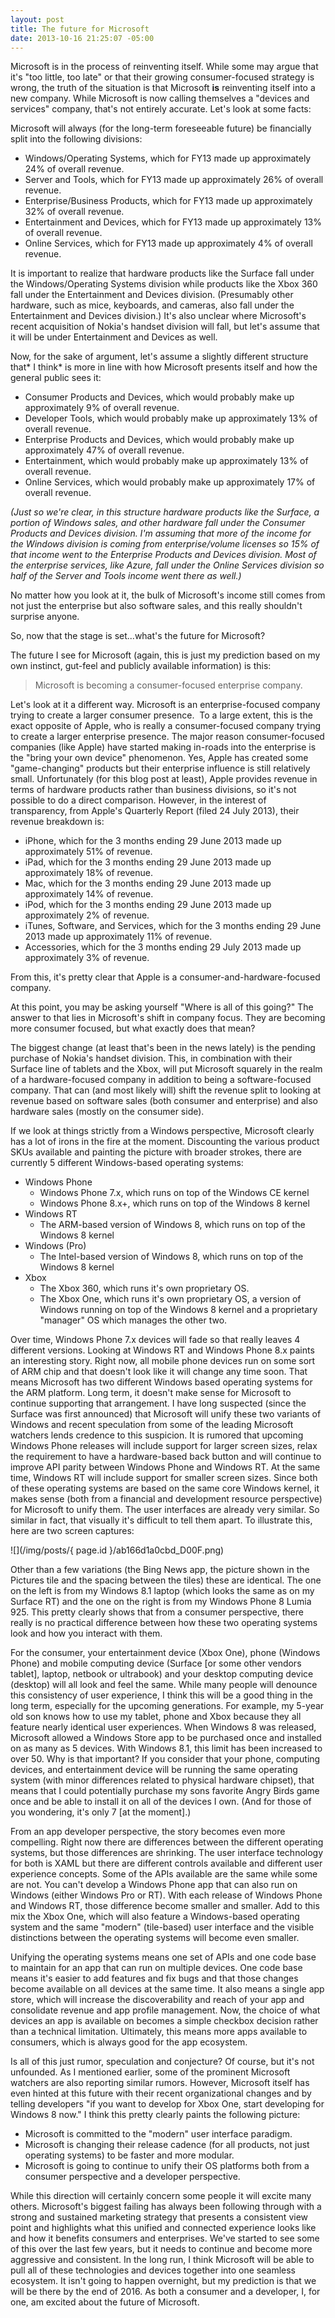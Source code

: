 ```yaml
---
layout: post
title: The future for Microsoft
date: 2013-10-16 21:25:07 -05:00
---
```


Microsoft is in the process of reinventing itself. While some may argue that it's "too little, too late" or that their growing consumer-focused strategy is wrong, the truth of the situation is that Microsoft **is** reinventing itself into a new company. While Microsoft is now calling themselves a "devices and services" company, that's not entirely accurate. Let's look at some facts:

Microsoft will always (for the long-term foreseeable future) be financially split into the following divisions:

*   Windows/Operating Systems, which for FY13 made up approximately 24% of overall revenue.
*   Server and Tools, which for FY13 made up approximately 26% of overall revenue.
*   Enterprise/Business Products, which for FY13 made up approximately 32% of overall revenue.
*   Entertainment and Devices, which for FY13 made up approximately 13% of overall revenue.
*   Online Services, which for FY13 made up approximately 4% of overall revenue.  

It is important to realize that hardware products like the Surface fall under the Windows/Operating Systems division while products like the Xbox 360 fall under the Entertainment and Devices division. (Presumably other hardware, such as mice, keyboards, and cameras, also fall under the Entertainment and Devices division.) It's also unclear where Microsoft's recent acquisition of Nokia's handset division will fall, but let's assume that it will be under Entertainment and Devices as well.

Now, for the sake of argument, let's assume a slightly different structure that* I think* is more in line with how Microsoft presents itself and how the general public sees it:

*   Consumer Products and Devices, which would probably make up approximately 9% of overall revenue.
*   Developer Tools, which would probably make up approximately 13% of overall revenue.
*   Enterprise Products and Devices, which would probably make up approximately 47% of overall revenue.
*   Entertainment, which would probably make up approximately 13% of overall revenue.
*   Online Services, which would probably make up approximately 17% of overall revenue.  

*(Just so we're clear, in this structure hardware products like the Surface, a portion of Windows sales, and other hardware fall under the Consumer Products and Devices division. I'm assuming that more of the income for the Windows division is coming from enterprise/volume licenses so 15% of that income went to the Enterprise Products and Devices division. Most of the enterprise services, like Azure, fall under the Online Services division so half of the Server and Tools income went there as well.)*

No matter how you look at it, the bulk of Microsoft's income still comes from not just the enterprise but also software sales, and this really shouldn't surprise anyone.

So, now that the stage is set...what's the future for Microsoft?

The future I see for Microsoft (again, this is just my prediction based on my own instinct, gut-feel and publicly available information) is this:
> Microsoft is becoming a consumer-focused enterprise company.

Let's look at it a different way. Microsoft is an enterprise-focused company trying to create a larger consumer presence.  To a large extent, this is the exact opposite of Apple, who is really a consumer-focused company trying to create a larger enterprise presence. The major reason consumer-focused companies (like Apple) have started making in-roads into the enterprise is the "bring your own device" phenomenon. Yes, Apple has created some "game-changing" products but their enterprise influence is still relatively small. Unfortunately (for this blog post at least), Apple provides revenue in terms of hardware products rather than business divisions, so it's not possible to do a direct comparison. However, in the interest of transparency, from Apple's Quarterly Report (filed 24 July 2013), their revenue breakdown is:

*   iPhone, which for the 3 months ending 29 June 2013 made up approximately 51% of revenue.
*   iPad, which for the 3 months ending 29 June 2013 made up approximately 18% of revenue.
*   Mac, which for the 3 months ending 29 June 2013 made up approximately 14% of revenue.
*   iPod, which for the 3 months ending 29 June 2013 made up approximately 2% of revenue.
*   iTunes, Software, and Services, which for the 3 months ending 29 June 2013 made up approximately 11% of revenue.
*   Accessories, which for the 3 months ending 29 July 2013 made up approximately 3% of revenue.  

From this, it's pretty clear that Apple is a consumer-and-hardware-focused company.

At this point, you may be asking yourself "Where is all of this going?" The answer to that lies in Microsoft's shift in company focus. They are becoming more consumer focused, but what exactly does that mean?

The biggest change (at least that's been in the news lately) is the pending purchase of Nokia's handset division. This, in combination with their Surface line of tablets and the Xbox, will put Microsoft squarely in the realm of a hardware-focused company in addition to being a software-focused company. That can (and most likely will) shift the revenue split to looking at revenue based on software sales (both consumer and enterprise) and also hardware sales (mostly on the consumer side).

If we look at things strictly from a Windows perspective, Microsoft clearly has a lot of irons in the fire at the moment. Discounting the various product SKUs available and painting the picture with broader strokes, there are currently 5 different Windows-based operating systems:

* Windows Phone
    * Windows Phone 7.x, which runs on top of the Windows CE kernel
    * Windows Phone 8.x+, which runs on top of the Windows 8 kernel
* Windows RT
    * The ARM-based version of Windows 8, which runs on top of the Windows 8 kernel
* Windows (Pro)
    * The Intel-based version of Windows 8, which runs on top of the Windows 8 kernel
* Xbox
    * The Xbox 360, which runs it's own proprietary OS.
    * The Xbox One, which runs it's own proprietary OS, a version of Windows running on top of the Windows 8 kernel and a proprietary "manager" OS which manages the other two.   

Over time, Windows Phone 7.x devices will fade so that really leaves 4 different versions. Looking at Windows RT and Windows Phone 8.x paints an interesting story. Right now, all mobile phone devices run on some sort of ARM chip and that doesn't look like it will change any time soon. That means Microsoft has two different Windows based operating systems for the ARM platform. Long term, it doesn't make sense for Microsoft to continue supporting that arrangement. I have long suspected (since the Surface was first announced) that Microsoft will unify these two variants of Windows and recent speculation from some of the leading Microsoft watchers lends credence to this suspicion. It is rumored that upcoming Windows Phone releases will include support for larger screen sizes, relax the requirement to have a hardware-based back button and will continue to improve API parity between Windows Phone and Windows RT. At the same time, Windows RT will include support for smaller screen sizes. Since both of these operating systems are based on the same core Windows kernel, it makes sense (both from a financial and development resource perspective) for Microsoft to unify them. The user interfaces are already very similar. So similar in fact, that visually it's difficult to tell them apart. To illustrate this, here are two screen captures:

![](/img/posts/{ page.id }/ab166d1a0cbd_D00F.png)

Other than a few variations (the Bing News app, the picture shown in the Pictures tile and the spacing between the tiles) these are identical. The one on the left is from my Windows 8.1 laptop (which looks the same as on my Surface RT) and the one on the right is from my Windows Phone 8 Lumia 925. This pretty clearly shows that from a consumer perspective, there really is no practical difference between how these two operating systems look and how you interact with them. 

For the consumer, your entertainment device (Xbox One), phone (Windows Phone) and mobile computing device (Surface [or some other vendors tablet], laptop, netbook or ultrabook) and your desktop computing device (desktop) will all look and feel the same. While many people will denounce this consistency of user experience, I think this will be a good thing in the long term, especially for the upcoming generations. For example, my 5-year old son knows how to use my tablet, phone and Xbox because they all feature nearly identical user experiences. When Windows 8 was released, Microsoft allowed a Windows Store app to be purchased once and installed on as many as 5 devices. With Windows 8.1, this limit has been increased to over 50. Why is that important? If you consider that your phone, computing devices, and entertainment device will be running the same operating system (with minor differences related to physical hardware chipset), that means that I could potentially purchase my sons favorite Angry Birds game once and be able to install it on all of the devices I own. (And for those of you wondering, it's only 7 [at the moment].)

From an app developer perspective, the story becomes even more compelling. Right now there are differences between the different operating systems, but those differences are shrinking. The user interface technology for both is XAML but there are different controls available and different user experience concepts. Some of the APIs available are the same while some are not. You can't develop a Windows Phone app that can also run on Windows (either Windows Pro or RT). With each release of Windows Phone and Windows RT, those difference become smaller and smaller. Add to this mix the Xbox One, which will also feature a Windows-based operating system and the same "modern" (tile-based) user interface and the visible distinctions between the operating systems will become even smaller. 

Unifying the operating systems means one set of APIs and one code base to maintain for an app that can run on multiple devices. One code base means it's easier to add features and fix bugs and that those changes become available on all devices at the same time. It also means a single app store, which will increase the discoverability and reach of your app and consolidate revenue and app profile management. Now, the choice of what devices an app is available on becomes a simple checkbox decision rather than a technical limitation. Ultimately, this means more apps available to consumers, which is always good for the app ecosystem. 

Is all of this just rumor, speculation and conjecture? Of course, but it's not unfounded. As I mentioned earlier, some of the prominent Microsoft watchers are also reporting similar rumors. However, Microsoft itself has even hinted at this future with their recent organizational changes and by telling developers "if you want to develop for Xbox One, start developing for Windows 8 now." I think this pretty clearly paints the following picture:

*   Microsoft is committed to the "modern" user interface paradigm.
*   Microsoft is changing their release cadence (for all products, not just operating systems) to be faster and more modular.
*   Microsoft is going to continue to unify their OS platforms both from a consumer perspective and a developer perspective.  

While this direction will certainly concern some people it will excite many others. Microsoft's biggest failing has always been following through with a strong and sustained marketing strategy that presents a consistent view point and highlights what this unified and connected experience looks like and how it benefits consumers and enterprises. We've started to see some of this over the last few years, but it needs to continue and become more aggressive and consistent. In the long run, I think Microsoft will be able to pull all of these technologies and devices together into one seamless ecosystem. It isn't going to happen overnight, but my prediction is that we will be there by the end of 2016. As both a consumer and a developer, I, for one, am excited about the future of Microsoft.
